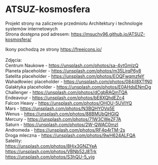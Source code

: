 # ATSUZ-kosmosfera
Projekt strony na zaliczenie przedmiotu Architektury i technologie systemów internetowych</br>
Strona dostępna pod adresem: https://msuchy96.github.io/ATSUZ-kosmosfera/

Ikony pochodzą ze strony https://freeicons.io/</br>
</br>
Zdjęcia:</br>
Centrum Naukowe - https://unsplash.com/photos/sa-4vtGmIzQ</br>
Planeta placeholder - https://unsplash.com/photos/m35LirqP6y8</br>
Satelita placeholder - https://unsplash.com/photos/EOQFwqmzfeY</br>
Wahadłowiec placeholder - https://unsplash.com/photos/084iI8XTfN0</br>
Galaktyka placeholder - https://unsplash.com/photos/E0AHdsENmDg</br>
Challenger - https://unsplash.com/photos/dCgbRAQmTQA</br>
Endeavour - https://unsplash.com/photos/bE8XQhdEZc4</br>
Falcon Heavy - https://unsplash.com/photos/OHOU-5UVIYQ</br>
Mars - https://unsplash.com/photos/N3BQHYOVq5E</br>
Wenus - https://unsplash.com/photos/88BMUbQHGlQ</br>
Mercury - https://unsplash.com/photos/71W3CWeZF7A</br>
Saturn - https://unsplash.com/photos/2W-QWAC0mzI</br>
Andromeda - https://unsplash.com/photos/RF4p4rTM-2s</br>
Droga mleczna - https://unsplash.com/photos/9wH624ALFQA</br>
Satelity:</br>
https://unsplash.com/photos/8Hjx3GNZYeA</br>
https://unsplash.com/photos/VBNb52J8Trk</br>
https://unsplash.com/photos/S3hQU-5_yjg</br>
